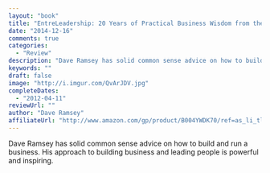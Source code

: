 ```yaml
---
layout: "book"
title: "EntreLeadership: 20 Years of Practical Business Wisdom from the Trenches"
date: "2014-12-16"
comments: true
categories:
  - "Review"
description: "Dave Ramsey has solid common sense advice on how to build and run a business.  His approach to building business and leading people is powerful and in"
keywords: ""
draft: false
image: "http://i.imgur.com/QvArJDV.jpg"
completeDates:
  - "2012-04-11"
reviewUrl: ""
author: "Dave Ramsey"
affiliateUrl: "http://www.amazon.com/gp/product/B004YWDK70/ref=as_li_tl?ie=UTF8&camp=1789&creative=390957&creativeASIN=B004YWDK70&linkCode=as2&tag=jaktre-20&linkId=2ULRQ6BJJX7GEAHS"
---
```


Dave Ramsey has solid common sense advice on how to build and run a business.  His approach to building business and leading people is powerful and inspiring.
